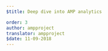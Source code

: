 ```yaml
---
$title: Deep dive into AMP analytics

order: 3
author: ampproject
translator: ampproject
$date: 11-09-2018
---
```

